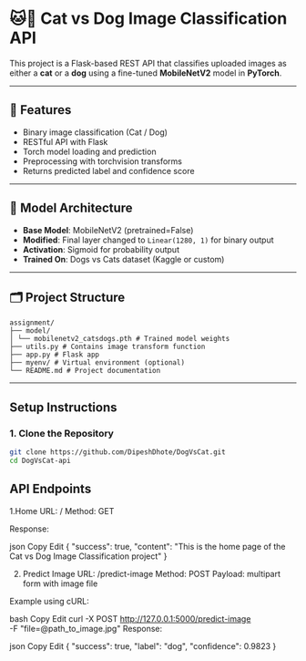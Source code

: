 # 🐱🐶 Cat vs Dog Image Classification API

This project is a Flask-based REST API that classifies uploaded images as either a **cat** or a **dog** using a fine-tuned **MobileNetV2** model in **PyTorch**.

---

## 🚀 Features

- Binary image classification (Cat / Dog)
- RESTful API with Flask
- Torch model loading and prediction
- Preprocessing with torchvision transforms
- Returns predicted label and confidence score

---

## 🧠 Model Architecture

- **Base Model**: MobileNetV2 (pretrained=False)
- **Modified**: Final layer changed to `Linear(1280, 1)` for binary output
- **Activation**: Sigmoid for probability output
- **Trained On**: Dogs vs Cats dataset (Kaggle or custom)

---

## 🗂️ Project Structure
```
assignment/
├── model/
│ └── mobilenetv2_catsdogs.pth # Trained model weights
├── utils.py # Contains image transform function
├── app.py # Flask app
├── myenv/ # Virtual environment (optional)
└── README.md # Project documentation
```

---

## Setup Instructions

### 1. Clone the Repository

```bash
git clone https://github.com/DipeshDhote/DogVsCat.git
cd DogVsCat-api
```

## API Endpoints

1.Home
URL: /
Method: GET

Response:

json
Copy
Edit
{
  "success": true,
  "content": "This is the home page of the Cat vs Dog Image Classification project"
}

2. Predict Image
URL: /predict-image
Method: POST
Payload: multipart form with image file

Example using cURL:

bash
Copy
Edit
curl -X POST http://127.0.0.1:5000/predict-image \
     -F "file=@path_to_image.jpg"
Response:

json
Copy
Edit
{
  "success": true,
  "label": "dog",
  "confidence": 0.9823
}

